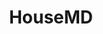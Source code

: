 ---
title: HouseMD
crosslinks:
- FreezeFrames
- autotldr
- livven
- Futurama_Sleepers
- ShittyFanTheories
- PingPongGifs
---